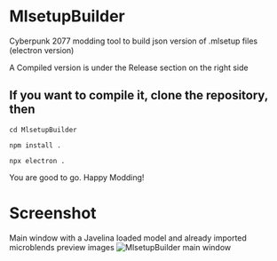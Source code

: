 # MlsetupBuilder
Cyberpunk 2077 modding tool to build json version of .mlsetup files (electron version)

A Compiled version is under the Release section on the right side

## If you want to compile it, clone the repository, then
```
cd MlsetupBuilder

npm install .

npx electron .
```
You are good to go. Happy Modding!

# Screenshot
Main window with a Javelina loaded model and already imported microblends preview images
![MlsetupBuilder main window](https://www.kientzproduction.com/gitcontent/mlsb_1599.png)
